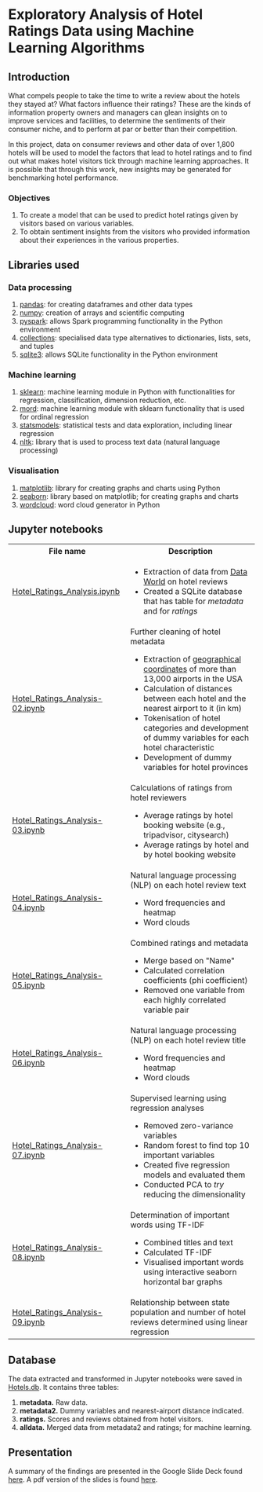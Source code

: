 # Exploratory Analysis of Hotel Ratings Data using Machine Learning Algorithms
## Introduction
What compels people to take the time to write a review about the hotels they stayed at? What factors influence their ratings? These are the kinds of information property owners and managers can glean insights on to improve services and facilities, to determine the sentiments of their consumer niche, and to perform at par or better than their competition.

In this project, data on consumer reviews and other data of over 1,800 hotels will be used to model the factors that lead to hotel ratings and to find out what makes hotel visitors tick through machine learning approaches. It is possible that through this work, new insights may be generated for benchmarking hotel performance.

### Objectives
1. To create a model that can be used to predict hotel ratings given by visitors based on various variables.
2. To obtain sentiment insights from the visitors who provided information about their experiences in the various properties.

## Libraries used
### Data processing
1. [pandas](https://pandas.pydata.org/): for creating dataframes and other data types 
2. [numpy](http://www.numpy.org/): creation of arrays and scientific computing
3. [pyspark](https://spark.apache.org/docs/0.9.0/python-programming-guide.html): allows Spark programming functionality in the Python environment
4. [collections](https://docs.python.org/2/library/collections.html): specialised data type alternatives to dictionaries, lists, sets, and tuples
5. [sqlite3](https://docs.python.org/3.4/library/sqlite3.html): allows SQLite functionality in the Python environment
### Machine learning
1. [sklearn](https://scikit-learn.org/stable/): machine learning module in Python with functionalities for regression, classification, dimension reduction, etc.
2. [mord](https://pythonhosted.org/mord/): machine learning module with sklearn functionality that is used for ordinal regression
3. [statsmodels](https://www.statsmodels.org/stable/index.html): statistical tests and data exploration, including linear regression
4. [nltk](https://www.nltk.org/): library that is used to process text data (natural language processing)
### Visualisation
1. [matplotlib](https://matplotlib.org/): library for creating graphs and charts using Python
2. [seaborn](https://seaborn.pydata.org/): library based on matplotlib; for creating graphs and charts
3. [wordcloud](https://github.com/amueller/word_cloud): word cloud generator in Python

## Jupyter notebooks
<table>
    <tr>
        <th>File name</th> <th>Description</th>
    </tr>
    <tr>
        <td><a href = "https://github.com/janelcv/Hotel_Rating_Analysis/blob/master/Hotel_Ratings_Analysis.ipynb">Hotel_Ratings_Analysis.ipynb</a></td>
        <td>
            <ul>
                <li>Extraction of data from <a href = "https://data.world">Data World</a> on hotel reviews</li>
                <li>Created a SQLite database that has table for <i>metadata</i> and for <i>ratings</i></td>
    </tr>
    <tr>
        <td><a href = "https://github.com/janelcv/Hotel_Rating_Analysis/blob/master/Hotel_Ratings_Analysis-02.ipynb">Hotel_Ratings_Analysis-02.ipynb</a></td>
        <td>Further cleaning of hotel metadata
            <ul>
                <li>Extraction of <a href = "https://opendata.socrata.com/dataset/Airport-Codes-mapped-to-Latitude-Longitude-in-the-/rxrh-4cxm">geographical coordinates</a> of more than 13,000 airports in the USA</li>
                <li>Calculation of distances between each hotel and the nearest airport to it (in km)</li>
                <li>Tokenisation of hotel categories and development of dummy variables for each hotel characteristic</li>
                <li>Development of dummy variables for hotel provinces</li>
            </ul>
        </td>
    </tr>
    <tr>
        <td><a href = "https://github.com/janelcv/Hotel_Rating_Analysis/blob/master/Hotel_Ratings_Analysis-03.ipynb">Hotel_Ratings_Analysis-03.ipynb</a></td>
        <td>Calculations of ratings from hotel reviewers
            <ul>
                <li>Average ratings by hotel booking website (e.g., tripadvisor, citysearch)</li>
                <li>Average ratings by hotel and by hotel booking website</li>
            </ul>
        </td>
    </tr>
    <tr>
        <td><a href = "https://github.com/janelcv/Hotel_Rating_Analysis/blob/master/Hotel_Ratings_Analysis-04.ipynb">Hotel_Ratings_Analysis-04.ipynb</a></td>
        <td>Natural language processing (NLP) on each hotel review text
            <ul>
                <li>Word frequencies and heatmap</li>
                <li>Word clouds</li>
            </ul>
        </td>
    </tr>
    <tr>
        <td><a href = "https://github.com/janelcv/Hotel_Rating_Analysis/blob/master/Hotel_Ratings_Analysis-05.ipynb">Hotel_Ratings_Analysis-05.ipynb</a></td>
        <td>Combined ratings and metadata
            <ul>
                <li>Merge based on "Name"</li>
                <li>Calculated correlation coefficients (phi coefficient)</li>
                <li>Removed one variable from each highly correlated variable pair</li>
            </ul>
        </td>
    </tr>
    <tr>
        <td><a href = "https://github.com/janelcv/Hotel_Rating_Analysis/blob/master/Hotel_Ratings_Analysis-06.ipynb">Hotel_Ratings_Analysis-06.ipynb</a></td>
        <td>Natural language processing (NLP) on each hotel review title
            <ul>
                <li>Word frequencies and heatmap</li>
                <li>Word clouds</li>
            </ul>
        </td>
    </tr>
    <tr>
        <td><a href = "https://github.com/janelcv/Hotel_Rating_Analysis/blob/master/Hotel_Ratings_Analysis-07.ipynb">Hotel_Ratings_Analysis-07.ipynb</a></td>
        <td>Supervised learning using regression analyses
            <ul>
                <li>Removed zero-variance variables</li>
                <li>Random forest to find top 10 important variables</li>
                <li>Created five regression models and evaluated them</li>
                <li>Conducted PCA to <i>try</i> reducing the dimensionality</li>
            </ul>
        </td>
    </tr>
    <tr>
        <td><a href = "https://github.com/janelcv/Hotel_Rating_Analysis/blob/master/Hotel_Ratings_Analysis-08.ipynb">Hotel_Ratings_Analysis-08.ipynb</a></td>
        <td>Determination of important words using TF-IDF
            <ul>
                <li>Combined titles and text</li>
                <li>Calculated TF-IDF</li>
                <li>Visualised important words using interactive seaborn horizontal bar graphs</li>
            </ul>
        </td>
    </tr>
    <tr>
        <td><a href = "https://github.com/janelcv/Hotel_Rating_Analysis/blob/master/Hotel_Ratings_Analysis-09.ipynb">Hotel_Ratings_Analysis-09.ipynb</a></td>
        <td>Relationship between state population and number of hotel reviews determined using linear regression</td>
    </tr>
</table>

## Database
The data extracted and transformed in Jupyter notebooks were saved in <a href = "https://github.com/janelcv/Hotel_Rating_Analysis/blob/master/Data/Hotels.db">Hotels.db</a>. It contains three tables:
1. <b>metadata.</b> Raw data.
2. <b>metadata2.</b> Dummy variables and nearest-airport distance indicated.
3. <b>ratings.</b> Scores and reviews obtained from hotel visitors.
4. <b>alldata.</b> Merged data from metadata2 and ratings; for machine learning.

## Presentation
A summary of the findings are presented in the Google Slide Deck found [here](https://docs.google.com/presentation/d/1V_myvfP2MIwZeA6Qpv7WwfCHxwd0o0B3AISVZQSu5tM/edit#slide=id.g522128fe48_1_61). A pdf version of the slides is found [here](https://github.com/janelcv/Hotel_Rating_Analysis/blob/master/ML_Hotel_Ratings.pdf).